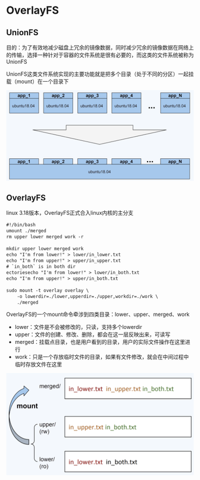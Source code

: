 # OverlayFS



## UnionFS

目的：为了有效地减少磁盘上冗余的镜像数据，同时减少冗余的镜像数据在网络上的传输，选择一种针对于容器的文件系统是很有必要的，而这类的文件系统被称为UnionFS

UnionFS这类文件系统实现的主要功能就是把多个目录（处于不同的分区）一起挂载（mount）在一个目录下

![unionfs](img/unionfs.png)



## OverlayFS

linux 3.18版本，OverlayFS正式合入linux内核的主分支

```shell
#!/bin/bash
umount ./merged
rm upper lower merged work -r

mkdir upper lower merged work
echo "I'm from lower!" > lower/in_lower.txt
echo "I'm from upper!" > upper/in_upper.txt
# `in_both` is in both dir
ectoriesecho "I'm from lower!" > lower/in_both.txt
echo "I'm from upper!" > upper/in_both.txt

sudo mount -t overlay overlay \
	-o lowerdir=./lower,upperdir=./upper,workdir=./work \
	./merged
```



OverlayFS的一个mount命令牵涉到四类目录：lower、upper、merged、work

- lower：文件是不会被修改的，只读，支持多个lowerdir
- upper：文件的创建、修改、删除，都会在这一层反映出来，可读写
- merged：挂载点目录，也是用户看到的目录，用户的实际文件操作在这里进行
- work：只是一个存放临时文件的目录，如果有文件修改，就会在中间过程中临时存放文件在这里

![overlayfs-mount](img/overlayfs-mount.png)
